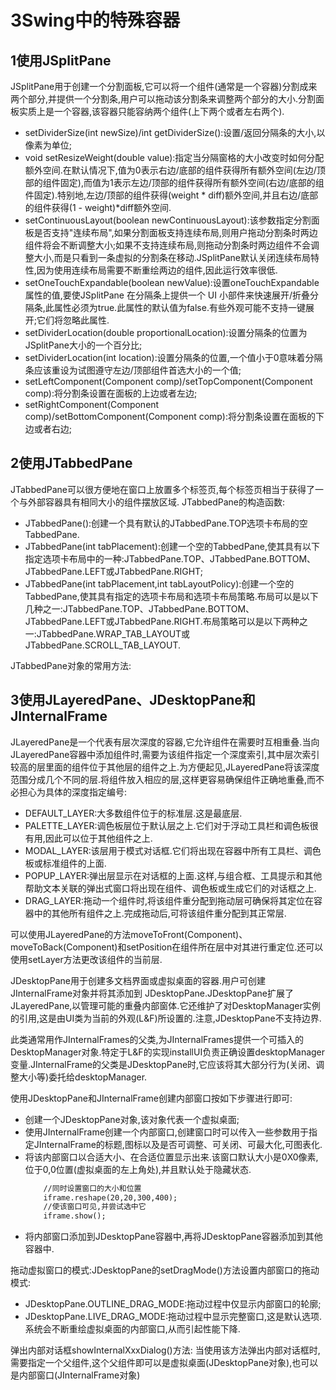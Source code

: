 ﻿# 3Swing中的特殊容器

## 1使用JSplitPane
JSplitPane用于创建一个分割面板,它可以将一个组件(通常是一个容器)分割成来两个部分,并提供一个分割条,用户可以拖动该分割条来调整两个部分的大小.分割面板实质上是一个容器,该容器只能容纳两个组件(上下两个或者左右两个).

* setDividerSize(int newSize)/int getDividerSize():设置/返回分隔条的大小,以像素为单位;
* void setResizeWeight(double value):指定当分隔窗格的大小改变时如何分配额外空间.在默认情况下,值为0表示右边/底部的组件获得所有额外空间(左边/顶部的组件固定),而值为1表示左边/顶部的组件获得所有额外空间(右边/底部的组件固定).特别地,左边/顶部的组件获得(weight * diff)额外空间,并且右边/底部的组件获得(1 - weight)*diff额外空间.
* setContinuousLayout(boolean newContinuousLayout):该参数指定分割面板是否支持"连续布局",如果分割面板支持连续布局,则用户拖动分割条时两边组件将会不断调整大小;如果不支持连续布局,则拖动分割条时两边组件不会调整大小,而是只看到一条虚拟的分割条在移动.JSplitPane默认关闭连续布局特性,因为使用连续布局需要不断重绘两边的组件,因此运行效率很低.
* setOneTouchExpandable(boolean newValue):设置oneTouchExpandable属性的值,要使JSplitPane 在分隔条上提供一个 UI 小部件来快速展开/折叠分隔条,此属性必须为true.此属性的默认值为false.有些外观可能不支持一键展开;它们将忽略此属性.
* setDividerLocation(double proportionalLocation):设置分隔条的位置为JSplitPane大小的一个百分比;
* setDividerLocation(int location):设置分隔条的位置,一个值小于0意味着分隔条应该重设为试图遵守左边/顶部组件首选大小的一个值;
* setLeftComponent(Component comp)/setTopComponent(Component comp):将分割条设置在面板的上边或者左边;
* setRightComponent(Component comp)/setBottomComponent(Component comp):将分割条设置在面板的下边或者右边;


## 2使用JTabbedPane
JTabbedPane可以很方便地在窗口上放置多个标签页,每个标签页相当于获得了一个与外部容器具有相同大小的组件摆放区域.
JTabbedPane的构造函数:
* JTabbedPane():创建一个具有默认的JTabbedPane.TOP选项卡布局的空TabbedPane.
* JTabbedPane(int tabPlacement):创建一个空的TabbedPane,使其具有以下指定选项卡布局中的一种:JTabbedPane.TOP、JTabbedPane.BOTTOM、JTabbedPane.LEFT或JTabbedPane.RIGHT;
* JTabbedPane(int tabPlacement,int tabLayoutPolicy):创建一个空的TabbedPane,使其具有指定的选项卡布局和选项卡布局策略.布局可以是以下几种之一:JTabbedPane.TOP、JTabbedPane.BOTTOM、JTabbedPane.LEFT或JTabbedPane.RIGHT.布局策略可以是以下两种之一:JTabbedPane.WRAP_TAB_LAYOUT或JTabbedPane.SCROLL_TAB_LAYOUT.

JTabbedPane对象的常用方法:


## 3使用JLayeredPane、JDesktopPane和JInternalFrame
JLayeredPane是一个代表有层次深度的容器,它允许组件在需要时互相重叠.当向JLayeredPane容器中添加组件时,需要为该组件指定一个深度索引,其中层次索引较高的层里面的组件位于其他层的组件之上.为方便起见,JLayeredPane将该深度范围分成几个不同的层.将组件放入相应的层,这样更容易确保组件正确地重叠,而不必担心为具体的深度指定编号:
* DEFAULT_LAYER:大多数组件位于的标准层.这是最底层.
* PALETTE_LAYER:调色板层位于默认层之上.它们对于浮动工具栏和调色板很有用,因此可以位于其他组件之上.
* MODAL_LAYER:该层用于模式对话框.它们将出现在容器中所有工具栏、调色板或标准组件的上面.
* POPUP_LAYER:弹出层显示在对话框的上面.这样,与组合框、工具提示和其他帮助文本关联的弹出式窗口将出现在组件、调色板或生成它们的对话框之上.
* DRAG_LAYER:拖动一个组件时,将该组件重分配到拖动层可确保将其定位在容器中的其他所有组件之上.完成拖动后,可将该组件重分配到其正常层.

可以使用JLayeredPane的方法moveToFront(Component)、moveToBack(Component)和setPosition在组件所在层中对其进行重定位.还可以使用setLayer方法更改该组件的当前层.

JDesktopPane用于创建多文档界面或虚拟桌面的容器.用户可创建JInternalFrame对象并将其添加到 JDesktopPane.JDesktopPane扩展了JLayeredPane,以管理可能的重叠内部窗体.它还维护了对DesktopManager实例的引用,这是由UI类为当前的外观(L&F)所设置的.注意,JDesktopPane不支持边界.

此类通常用作JInternalFrames的父类,为JInternalFrames提供一个可插入的DesktopManager对象.特定于L&F的实现installUI负责正确设置desktopManager变量.JInternalFrame的父类是JDesktopPane时,它应该将其大部分行为(关闭、调整大小等)委托给desktopManager.

使用JDesktopPane和JInternalFrame创建内部窗口按如下步骤进行即可:
* 创建一个JDesktopPane对象,该对象代表一个虚拟桌面;
* 使用JInternalFrame创建一个内部窗口,创建窗口时可以传入一些参数用于指定JInternalFrame的标题,图标以及是否可调整、可关闭、可最大化,可图表化.
* 将该内部窗口以合适大小、在合适位置显示出来.该窗口默认大小是0X0像素,位于0,0位置(虚拟桌面的左上角处),并且默认处于隐藏状态.
    ```txt
        //同时设置窗口的大小和位置
        iframe.reshape(20,20,300,400);
        //使该窗口可见,并尝试选中它
        iframe.show();
    ```
* 将内部窗口添加到JDesktopPane容器中,再将JDesktopPane容器添加到其他容器中.


拖动虚拟窗口的模式:JDesktopPane的setDragMode()方法设置内部窗口的拖动模式:
* JDesktopPane.OUTLINE_DRAG_MODE:拖动过程中仅显示内部窗口的轮廓;
* JDesktopPane.LIVE_DRAG_MODE:拖动过程中显示完整窗口,这是默认选项.系统会不断重绘虚拟桌面的内部窗口,从而引起性能下降.

弹出内部对话框showInternalXxxDialog()方法:
当使用该方法弹出内部对话框时,需要指定一个父组件,这个父组件即可以是虚拟桌面(JDesktopPane对象),也可以是内部窗口(JInternalFrame对象)






